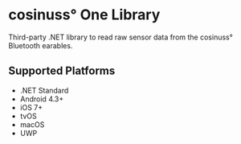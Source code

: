 ﻿# cosinuss° One Library
Third-party .NET library to read raw sensor data from the cosinuss° Bluetooth earables.

## Supported Platforms
* .NET Standard
* Android 4.3+
* iOS 7+
* tvOS
* macOS
* UWP
